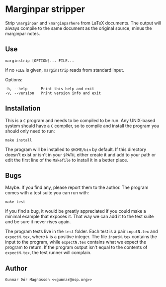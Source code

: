 # Marginpar stripper

Strip `\marginpar` and `\marginparhere` from LaTeX documents. The
output will always compile to the same document as the original source,
minus the marginpar notes.

## Use

`marginstrip [OPTION]... FILE...`

If no `FILE` is given, `marginstrip` reads from standard input.

Options:

    -h, --help      Print this help and exit
    -v, --version   Print version info and exit

## Installation

This is a `C` program and needs to be compiled to be run. Any UNIX-based
system should have a `C` compiler, so to compile and install the program
you should only need to run:

    make install

The program will be installed to `$HOME/bin` by default. If this
directory doesn't exist or isn't in your `$PATH`, either create it and
add to your path or edit the first line of the `Makefile` to install it
in a better place.

## Bugs

Maybe. If you find any, please report them to the author. The program
comes with a test suite you can run with:

    make test

If you find a bug, it would be greatly appreciated if you could make a
minimal example that exposes it. That way we can add it to the test
suite and be sure it never rises again.

The program tests live in the `test` folder. Each test is a pair
`inputN.tex` and `expectN.tex`, where `N` is a positive integer. The
file `inputN.tex` contains the input to the program, while `expectN.tex`
contains what we expect the program to return. If the program output
isn't equal to the contents of `expectN.tex`, the test runner will
complain.
        
## Author

    Gunnar Þór Magnússon <<gunnar@msp.org>>
